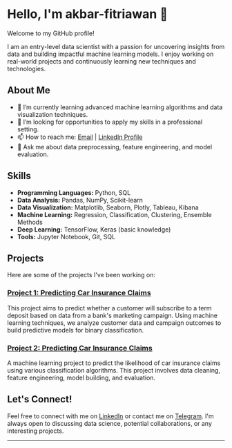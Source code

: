 # Hello, I'm akbar-fitriawan 👋

Welcome to my GitHub profile!

I am an entry-level data scientist with a passion for uncovering insights from data and building impactful machine learning models. I enjoy working on real-world projects and continuously learning new techniques and technologies.

## About Me

- 🌱 I’m currently learning advanced machine learning algorithms and data visualization techniques.
- 💼 I’m looking for opportunities to apply my skills in a professional setting.
- 📫 How to reach me: [Email](akbarfitriawan12@gmail.com) | [LinkedIn Profile](https://www.linkedin.com/in/akbar-fitriawan-53b9291b3/)
- 💬 Ask me about data preprocessing, feature engineering, and model evaluation.

## Skills

- **Programming Languages:** Python, SQL
- **Data Analysis:** Pandas, NumPy, Scikit-learn
- **Data Visualization:** Matplotlib, Seaborn, Plotly, Tableau, Kibana
- **Machine Learning:** Regression, Classification, Clustering, Ensemble Methods
- **Deep Learning:** TensorFlow, Keras (basic knowledge)
- **Tools:** Jupyter Notebook, Git, SQL

## Projects

Here are some of the projects I've been working on:

### [Project 1: Predicting Car Insurance Claims](https://github.com/Akbar-fitriawan/bank_dopositTerm_prediction)
This project aims to predict whether a customer will subscribe to a term deposit based on data from a bank's marketing campaign. Using machine learning techniques, we analyze customer data and campaign outcomes to build predictive models for binary classification.

### [Project 2: Predicting Car Insurance Claims](https://github.com/Akbar-fitriawan/Akbar-fitriawan-Insurance-Claims-Overs-Cars)
A machine learning project to predict the likelihood of car insurance claims using various classification algorithms. This project involves data cleaning, feature engineering, model building, and evaluation.



<!--### [Project 2: Customer Segmentation](https://github.com/YourGitHubUsername/Project2)
A clustering project to segment customers based on their purchasing behavior using K-means and hierarchical clustering. The project includes exploratory data analysis, feature selection, and clustering evaluation.

### [Project 3: Sentiment Analysis of Product Reviews](https://github.com/YourGitHubUsername/Project3)
A natural language processing project to analyze customer sentiment from product reviews using text mining and sentiment analysis techniques. The project covers text preprocessing, vectorization, model building, and sentiment scoring.
--->
<!--## Blog

I also write about data science topics on my [Blog/Medium](https://medium.com/@YourProfile). Check out my latest posts:

- [Understanding Feature Engineering](https://medium.com/@YourProfile/understanding-feature-engineering-123456)
- [A Beginner's Guide to Machine Learning](https://medium.com/@YourProfile/a-beginners-guide-to-machine-learning-654321)
--->
## Let's Connect!

Feel free to connect with me on [LinkedIn](https://www.linkedin.com/in/akbar-fitriawan-53b9291b3/) or contact me on [Telegram](@Afitriawan). I'm always open to discussing data science, potential collaborations, or any interesting projects.

---


<!---
akbar-fitriawan/akbar-fitriawan is a ✨ special ✨ repository because its `README.md` (this file) appears on your GitHub profile.
You can click the Preview link to take a look at your changes.
--->
